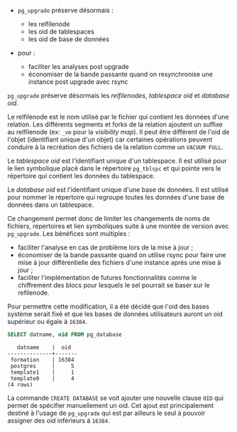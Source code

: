 <!--
Les commits sur ce sujet sont :

* database oid: https://github.com/postgres/postgres/commit/aa01051418f10afbdfa781b8dc109615ca785ff9
* relfilenode & tablespace oid: https://github.com/postgres/postgres/commit/9a974cbcba005256a19991203583a94b4f9a21a9
* relfilenode & pg_largeobjects: https://www.postgresql.org/message-id/E1o9pA7-001oEo-7O@gemulon.postgresql.org

-->

<div class="slide-content">

  * `pg_upgrade` préserve désormais :
    + les relfilenode
    + les oid de tablespaces
    + les oid de base de données

  * pour :
    + faciliter les analyses post upgrade
    + économiser de la bande passante quand on resynchronise une instance post
      upgrade avec rsync

</div>

<div class="notes">

`pg_upgrade` préserve désormais les _relfilenodes_, _tablespace oid_ et
_database oid_.

Le relfilenode est le nom utilisé par le fichier qui contient les données d'une
relation. Les différents segments et forks de la relation ajoutent un suffixe
au relfilenode (ex: `_vm` pour la _visibility map_). Il peut être différent de
l'oid de l'objet (identifiant unique d'un objet) car certaines opérations
peuvent conduire à la recréation des fichiers de la relation comme un `VACUUM
FULL`.

Le _tablespace oid_ est l'identifiant unique d'un tablespace. Il est utilisé
pour le lien symbolique placé dans le répertoire `pg_tblspc` et qui pointe vers
le répertoire qui contient les données du tablespace.

Le _database oid_ est l'identifiant unique d'une base de données. Il est
utilisé pour nommer le répertoire qui regroupe toutes les données d'une base
de données dans un tablespace.

Ce changement permet donc de limiter les changements de noms de fichiers,
répertoires et lien symboliques suite à une montée de version avec
`pg_upgrade`. Les bénéfices sont multiples :

* faciliter l'analyse en cas de problème lors de la mise à jour ;
* économiser de la bande passante quand on utilise rsync pour faire une mise à
  jour différentielle des fichiers d'une instance après une mise à jour ;
* faciliter l'implémentation de futures fonctionnalités comme le chiffrement
  des blocs pour lesquels le sel pourrait se baser sur le refilenode.

Pour permettre cette modification, il a été décidé que l'oid des bases système
serait fixé et que les bases de données utilisateurs auront un oid supérieur ou
égale à `16384`.

```sql
SELECT datname, oid FROM pg_database
```
```text
   datname    |  oid
--------------+-------
 formation    | 16384
 postgres     |     5
 template1    |     1
 template0    |     4
(4 rows)
```

La commande `CREATE DATABASE` se voit ajouter une nouvelle clause `OID` qui
permet de spécifier manuellement un oid. Cet ajout est principalement destiné à
l'usage de `pg_upgrade` qui est par ailleurs le seul à pouvoir assigner des oid
inférieurs à `16384`.

</div>

<!-- Note

pg_largeobject voit aussi son oid fixé, cela peut provoquer l’apparition de
fichiers orphelins correspondant à la nouvelle version de pg_largeobject. Les
anciens fichiers liés a pg_largeobjects sont toujours présents et correctement
référencé ce qui est le principal.

ça ne me semble pas indispensable donc je le squeeze pour plus d'info voir le
patch dont le lien est la haut.

-->
